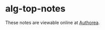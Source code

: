 alg-top-notes
=============

These notes are viewable online at
[Authorea](https://authorea.com/users/7271).
